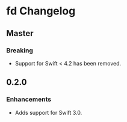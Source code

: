 # fd Changelog

## Master

### Breaking

- Support for Swift < 4.2 has been removed.

## 0.2.0

### Enhancements

- Adds support for Swift 3.0.
